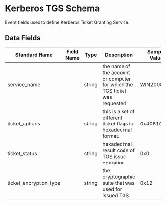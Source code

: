 # Kerberos TGS Schema
Event fields used to define Kerberos Ticket Granting Service.

## Data Fields
|Standard Name|Field Name|Type|Description|Sample Value|
|---|---|---|---|---|
|service_name||string|the name of the account or computer for which the TGS ticket was requested|WIN2008R2$|
|ticket_options||string|this is a set of different ticket flags in hexadecimal format.|0x40810010|
|ticket_status||string|hexadecimal result code of TGS issue operation.|0x0|
|ticket_encryption_type||string|the cryptographic suite that was used for issued TGS.|0x12|